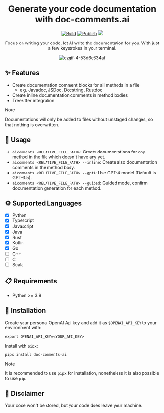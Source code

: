 <div align="center">

# Generate your code documentation with doc-comments.ai

[![Build](https://github.com/fynnfluegge/doc-comments.ai/actions/workflows/build.yaml/badge.svg)](https://github.com/fynnfluegge/doc-comments.ai/actions/workflows/build.yaml)
[![Publish](https://github.com/fynnfluegge/doc-comments.ai/actions/workflows/publish.yaml/badge.svg)](https://github.com/fynnfluegge/doc-comments.ai/actions/workflows/publish.yaml)
<img src="https://img.shields.io/badge/License-MIT-green.svg"/>
</a>
</div>

<div align="center">

Focus on writing your code, let AI write the documentation for you. With just a few keystrokes in your terminal.

![ezgif-4-53d6e634af](https://github.com/fynnfluegge/doc-comments.ai/assets/16321871/8f2756cb-36f9-43c6-94b1-658b89b49786)

</div>


## ✨ Features
- Create documentation comment blocks for all methods in a file
  - e.g. Javadoc, JSDoc, Docstring, Rustdoc
- Create inline documentation comments in method bodies
- Treesitter integration

> [!NOTE]
> Documentations will only be added to files without unstaged changes, so that nothing is overwritten.

## 🚀 Usage
- `aicomments <RELATIVE_FILE_PATH>`: Create documentations for any method in the file which doesn't have any yet.
- `aicomments <RELATIVE_FILE_PATH> --inline`: Create also documentation comments in the method body.
- `aicomments <RELATIVE_FILE_PATH> --gpt4`: Use GPT-4 model (Default is GPT-3.5).
- `aicomments <RELATIVE_FILE_PATH> --guided`: Guided mode, confirm documentation generation for each method. 

## ⚙️ Supported Languages
- [x] Python
- [x] Typescript
- [x] Javascript
- [x] Java
- [x] Rust
- [x] Kotlin
- [x] Go
- [ ] C++
- [ ] C
- [ ] Scala

## 📋 Requirements

- Python >= 3.9

## 🔧 Installation

Create your personal OpenAI Api key and add it as `$OPENAI_API_KEY` to your environment with:

```
export OPENAI_API_KEY=<YOUR_API_KEY>
```

Install with `pipx`:

```
pipx install doc-comments-ai
```

> [!NOTE]
> It is recommended to use `pipx` for installation, nonetheless it is also possible to use `pip`.

## 🚨 Disclaimer

Your code won't be stored, but your code does leave your machine.
